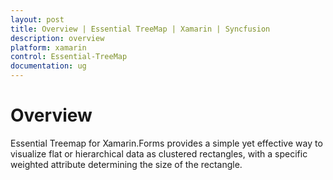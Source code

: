 ```yaml
---
layout: post
title: Overview | Essential TreeMap | Xamarin | Syncfusion
description: overview
platform: xamarin
control: Essential-TreeMap
documentation: ug
---
```


# Overview

Essential Treemap for Xamarin.Forms provides a simple yet effective way to visualize flat or hierarchical data as clustered rectangles, with a specific weighted attribute determining the size of the rectangle.




